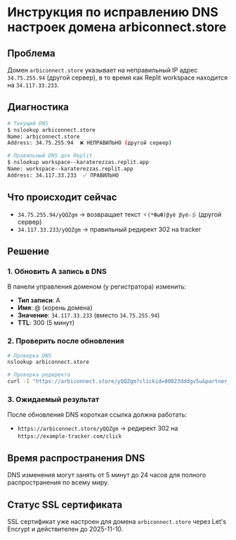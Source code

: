 # Инструкция по исправлению DNS настроек домена arbiconnect.store

## Проблема
Домен `arbiconnect.store` указывает на неправильный IP адрес `34.75.255.94` (другой сервер), в то время как Replit workspace находится на `34.117.33.233`.

## Диагностика
```bash
# Текущий DNS
$ nslookup arbiconnect.store
Name: arbiconnect.store
Address: 34.75.255.94  ❌ НЕПРАВИЛЬНО (другой сервер)

# Правильный DNS для Replit
$ nslookup workspace--karaterezzas.replit.app  
Name: workspace--karaterezzas.replit.app
Address: 34.117.33.233  ✅ ПРАВИЛЬНО
```

## Что происходит сейчас
- `34.75.255.94/yQQZgm` → возвращает текст `ヾ(*ФωФ)βyё βyё☆彡` (другой сервер)
- `34.117.33.233/yQQZgm` → правильный редирект 302 на tracker

## Решение

### 1. Обновить A запись в DNS
В панели управления доменом (у регистратора) изменить:
- **Тип записи**: A
- **Имя**: @ (корень домена)
- **Значение**: `34.117.33.233` (вместо `34.75.255.94`)
- **TTL**: 300 (5 минут)

### 2. Проверить после обновления
```bash
# Проверка DNS
nslookup arbiconnect.store

# Проверка редиректа
curl -I "https://arbiconnect.store/yQQZgm?clickid=00023dddgv5u&partner_id=0002gv5u"
```

### 3. Ожидаемый результат
После обновления DNS короткая ссылка должна работать:
- `https://arbiconnect.store/yQQZgm` → редирект 302 на `https://example-tracker.com/click`

## Время распространения DNS
DNS изменения могут занять от 5 минут до 24 часов для полного распространения по всему миру.

## Статус SSL сертификата
SSL сертификат уже настроен для домена `arbiconnect.store` через Let's Encrypt и действителен до 2025-11-10.
